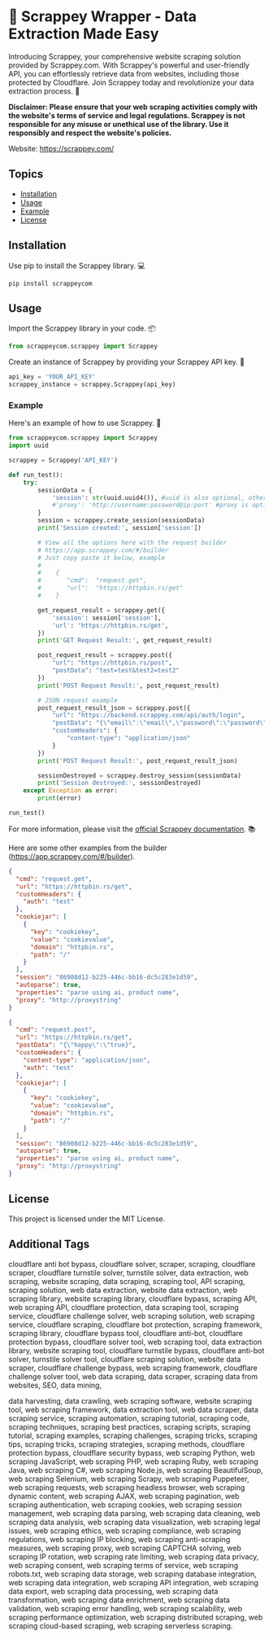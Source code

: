 # 🤖 Scrappey Wrapper - Data Extraction Made Easy

Introducing Scrappey, your comprehensive website scraping solution provided by Scrappey.com. With Scrappey's powerful and user-friendly API, you can effortlessly retrieve data from websites, including those protected by Cloudflare. Join Scrappey today and revolutionize your data extraction process. 🚀

**Disclaimer: Please ensure that your web scraping activities comply with the website's terms of service and legal regulations. Scrappey is not responsible for any misuse or unethical use of the library. Use it responsibly and respect the website's policies.**

Website: https://scrappey.com/

## Topics

- [Installation](#installation)
- [Usage](#usage)
- [Example](#example)
- [License](#license)

## Installation

Use pip to install the Scrappey library. 💻

```shell
pip install scrappeycom
```

## Usage

Import the Scrappey library in your code. 📦

```python
from scrappeycom.scrappey import Scrappey
```

Create an instance of Scrappey by providing your Scrappey API key. 🔑

```python
api_key = 'YOUR_API_KEY'
scrappey_instance = scrappey.Scrappey(api_key)
```

### Example

Here's an example of how to use Scrappey. 🚀

```python
from scrappeycom.scrappey import Scrappey
import uuid

scrappey = Scrappey('API_KEY')

def run_test():
    try:
        sessionData = {
            'session': str(uuid.uuid4()), #uuid is also optional, otherwise default uuid will be used
            #'proxy': 'http://username:password@ip:port' #proxy is optional, otherwise default proxy will be used
        }
        session = scrappey.create_session(sessionData)
        print('Session created:', session['session'])

        # View all the options here with the request builder
        # https://app.scrappey.com/#/builder
        # Just copy paste it below, example
        #
        #    {
        #       "cmd":  "request.get",
        #       "url":  "https://httpbin.rs/get"
        #    }

        get_request_result = scrappey.get({
            'session': session['session'],
            'url': 'https://httpbin.rs/get',
        })
        print('GET Request Result:', get_request_result)

        post_request_result = scrappey.post({
            "url": "https://httpbin.rs/post",
            "postData": "test=test&test2=test2"
        })
        print('POST Request Result:', post_request_result)

        # JSON request example
        post_request_result_json = scrappey.post({
            "url": "https://backend.scrappey.com/api/auth/login",
            "postData": "{\"email\":\"email\",\"password\":\"password\"}",
            "customHeaders": {
                "content-type": "application/json"
            }
        })
        print('POST Request Result:', post_request_result_json)

        sessionDestroyed = scrappey.destroy_session(sessionData)
        print('Session destroyed:', sessionDestroyed)
    except Exception as error:
        print(error)

run_test()


```
For more information, please visit the [official Scrappey documentation](https://wiki.scrappey.com/getting-started). 📚

Here are some other examples from the builder (https://app.scrappey.com/#/builder).

```json
{
  "cmd": "request.get",
  "url": "https://httpbin.rs/get",
  "customHeaders": {
    "auth": "test"
  },
  "cookiejar": [
    {
      "key": "cookiekey",
      "value": "cookievalue",
      "domain": "httpbin.rs",
      "path": "/"
    }
  ],
  "session": "86908d12-b225-446c-bb16-dc5c283e1d59",
  "autoparse": true,
  "properties": "parse using ai, product name",
  "proxy": "http://proxystring"
}

{
  "cmd": "request.post",
  "url": "https://httpbin.rs/get",
  "postData": "{\"happy\":\"true}",
  "customHeaders": {
    "content-type": "application/json",
    "auth": "test"
  },
  "cookiejar": [
    {
      "key": "cookiekey",
      "value": "cookievalue",
      "domain": "httpbin.rs",
      "path": "/"
    }
  ],
  "session": "86908d12-b225-446c-bb16-dc5c283e1d59",
  "autoparse": true,
  "properties": "parse using ai, product name",
  "proxy": "http://proxystring"
}
```


## License

This project is licensed under the MIT License.

## Additional Tags

cloudflare anti bot bypass, cloudflare solver, scraper, scraping, cloudflare scraper, cloudflare turnstile solver, turnstile solver, data extraction, web scraping, website scraping, data scraping, scraping tool, API scraping, scraping solution, web data extraction, website data extraction, web scraping library, website scraping library, cloudflare bypass, scraping API, web scraping API, cloudflare protection, data scraping tool, scraping service, cloudflare challenge solver, web scraping solution, web scraping service, cloudflare scraping, cloudflare bot protection, scraping framework, scraping library, cloudflare bypass tool, cloudflare anti-bot, cloudflare protection bypass, cloudflare solver tool, web scraping tool, data extraction library, website scraping tool, cloudflare turnstile bypass, cloudflare anti-bot solver, turnstile solver tool, cloudflare scraping solution, website data scraper, cloudflare challenge bypass, web scraping framework, cloudflare challenge solver tool, web data scraping, data scraper, scraping data from websites, SEO, data mining,

 data harvesting, data crawling, web scraping software, website scraping tool, web scraping framework, data extraction tool, web data scraper, data scraping service, scraping automation, scraping tutorial, scraping code, scraping techniques, scraping best practices, scraping scripts, scraping tutorial, scraping examples, scraping challenges, scraping tricks, scraping tips, scraping tricks, scraping strategies, scraping methods, cloudflare protection bypass, cloudflare security bypass, web scraping Python, web scraping JavaScript, web scraping PHP, web scraping Ruby, web scraping Java, web scraping C#, web scraping Node.js, web scraping BeautifulSoup, web scraping Selenium, web scraping Scrapy, web scraping Puppeteer, web scraping requests, web scraping headless browser, web scraping dynamic content, web scraping AJAX, web scraping pagination, web scraping authentication, web scraping cookies, web scraping session management, web scraping data parsing, web scraping data cleaning, web scraping data analysis, web scraping data visualization, web scraping legal issues, web scraping ethics, web scraping compliance, web scraping regulations, web scraping IP blocking, web scraping anti-scraping measures, web scraping proxy, web scraping CAPTCHA solving, web scraping IP rotation, web scraping rate limiting, web scraping data privacy, web scraping consent, web scraping terms of service, web scraping robots.txt, web scraping data storage, web scraping database integration, web scraping data integration, web scraping API integration, web scraping data export, web scraping data processing, web scraping data transformation, web scraping data enrichment, web scraping data validation, web scraping error handling, web scraping scalability, web scraping performance optimization, web scraping distributed scraping, web scraping cloud-based scraping, web scraping serverless scraping.